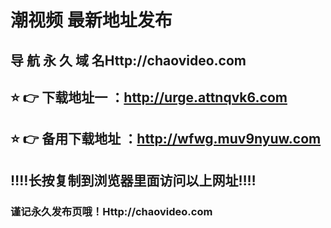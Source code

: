 # 潮视频 最新地址发布 
## 导 航 永 久 域 名Http://chaovideo.com
## ⭐️ 👉 下载地址一 ：http://urge.attnqvk6.com
## ⭐️ 👉 备用下载地址 ：http://wfwg.muv9nyuw.com
## ‼️‼️长按复制到浏览器里面访问以上网址‼️‼️
### 谨记永久发布页哦！Http://chaovideo.com
